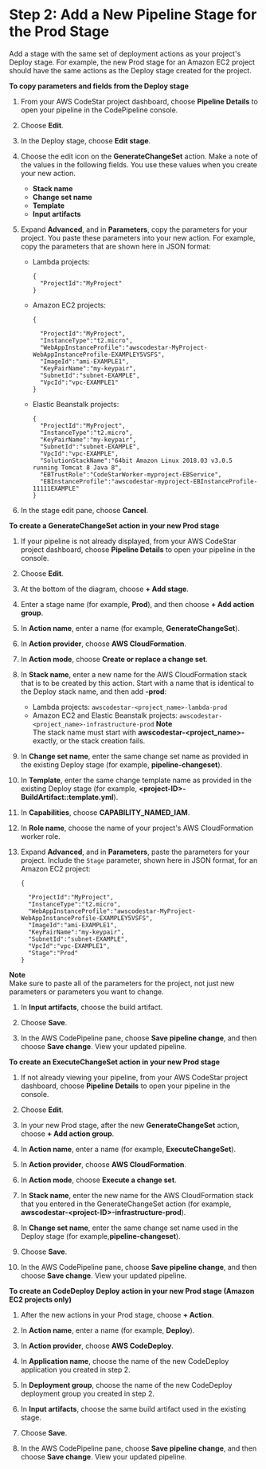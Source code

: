 # Step 2: Add a New Pipeline Stage for the Prod Stage<a name="customize-ec2-multi-endpoints-newstage"></a>

Add a stage with the same set of deployment actions as your project's Deploy stage\. For example, the new Prod stage for an Amazon EC2 project should have the same actions as the Deploy stage created for the project\.

**To copy parameters and fields from the Deploy stage**

1. From your AWS CodeStar project dashboard, choose **Pipeline Details** to open your pipeline in the CodePipeline console\.

1. Choose **Edit**\.

1. In the Deploy stage, choose **Edit stage**\.

1. Choose the edit icon on the **GenerateChangeSet** action\. Make a note of the values in the following fields\. You use these values when you create your new action\.
   + **Stack name**
   + **Change set name**
   + **Template**
   + **Input artifacts**

1. Expand **Advanced**, and in **Parameters**, copy the parameters for your project\. You paste these parameters into your new action\. For example, copy the parameters that are shown here in JSON format:
   + Lambda projects:

     ```
     {
       "ProjectId":"MyProject"
     }
     ```
   + Amazon EC2 projects:

     ```
     {
     
       "ProjectId":"MyProject",
       "InstanceType":"t2.micro",
       "WebAppInstanceProfile":"awscodestar-MyProject-WebAppInstanceProfile-EXAMPLEY5VSFS",
       "ImageId":"ami-EXAMPLE1",
       "KeyPairName":"my-keypair",
       "SubnetId":"subnet-EXAMPLE",
       "VpcId":"vpc-EXAMPLE1"
     }
     ```
   + Elastic Beanstalk projects:

     ```
     {
       "ProjectId":"MyProject",
       "InstanceType":"t2.micro",
       "KeyPairName":"my-keypair",
       "SubnetId":"subnet-EXAMPLE",
       "VpcId":"vpc-EXAMPLE",
       "SolutionStackName":"64bit Amazon Linux 2018.03 v3.0.5 running Tomcat 8 Java 8",
       "EBTrustRole":"CodeStarWorker-myproject-EBService",
       "EBInstanceProfile":"awscodestar-myproject-EBInstanceProfile-11111EXAMPLE"
     }
     ```

1. In the stage edit pane, choose **Cancel**\.

**To create a GenerateChangeSet action in your new Prod stage**

1. If your pipeline is not already displayed, from your AWS CodeStar project dashboard, choose **Pipeline Details** to open your pipeline in the console\.

1. Choose **Edit**\.

1. At the bottom of the diagram, choose **\+ Add stage**\.

1. Enter a stage name \(for example, **Prod**\), and then choose **\+ Add action group**\.

1. In **Action name**, enter a name \(for example, **GenerateChangeSet**\)\.

1. In **Action provider**, choose **AWS CloudFormation**\.

1. In **Action mode**, choose **Create or replace a change set**\.

1. In **Stack name**, enter a new name for the AWS CloudFormation stack that is to be created by this action\. Start with a name that is identical to the Deploy stack name, and then add **\-prod**:
   + Lambda projects: `awscodestar-<project_name>-lambda-prod`
   + Amazon EC2 and Elastic Beanstalk projects: `awscodestar-<project_name>-infrastructure-prod`
**Note**  
The stack name must start with **awscodestar\-<project\_name>\-** exactly, or the stack creation fails\.

1. In **Change set name**, enter the same change set name as provided in the existing Deploy stage \(for example, **pipeline\-changeset**\)\.

1. In **Template**, enter the same change template name as provided in the existing Deploy stage \(for example, **<project\-ID>\-BuildArtifact::template\.yml**\)\.

1. In **Capabilities**, choose **CAPABILITY\_NAMED\_IAM**\.

1. In **Role name**, choose the name of your project's AWS CloudFormation worker role\.

1. Expand **Advanced**, and in **Parameters**, paste the parameters for your project\. Include the `Stage` parameter, shown here in JSON format, for an Amazon EC2 project:

   ```
   {
   
     "ProjectId":"MyProject",
     "InstanceType":"t2.micro",
     "WebAppInstanceProfile":"awscodestar-MyProject-WebAppInstanceProfile-EXAMPLEY5VSFS",
     "ImageId":"ami-EXAMPLE1",
     "KeyPairName":"my-keypair",
     "SubnetId":"subnet-EXAMPLE",
     "VpcId":"vpc-EXAMPLE1",
     "Stage":"Prod"
   }
   ```
**Note**  
Make sure to paste all of the parameters for the project, not just new parameters or parameters you want to change\.

1. In **Input artifacts**, choose the build artifact\.

1. Choose **Save**\.

1. In the AWS CodePipeline pane, choose **Save pipeline change**, and then choose **Save change**\. View your updated pipeline\.

**To create an ExecuteChangeSet action in your new Prod stage**

1. If not already viewing your pipeline, from your AWS CodeStar project dashboard, choose **Pipeline Details** to open your pipeline in the console\.

1. Choose **Edit**\.

1. In your new Prod stage, after the new **GenerateChangeSet** action, choose **\+ Add action group**\.

1. In **Action name**, enter a name \(for example, **ExecuteChangeSet**\)\.

1. In **Action provider**, choose **AWS CloudFormation**\.

1. In **Action mode**, choose **Execute a change set**\.

1. In **Stack name**, enter the new name for the AWS CloudFormation stack that you entered in the GenerateChangeSet action \(for example, **awscodestar\-<project\-ID>\-infrastructure\-prod**\)\.

1. In **Change set name**, enter the same change set name used in the Deploy stage \(for example,**pipeline\-changeset**\)\.

1. Choose **Save**\.

1. In the AWS CodePipeline pane, choose **Save pipeline change**, and then choose **Save change**\. View your updated pipeline\.

**To create an CodeDeploy Deploy action in your new Prod stage \(Amazon EC2 projects only\)**

1. After the new actions in your Prod stage, choose **\+ Action**\.

1. In **Action name**, enter a name \(for example, **Deploy**\)\.

1. In **Action provider**, choose **AWS CodeDeploy**\.

1. In **Application name**, choose the name of the new CodeDeploy application you created in step 2\.

1. In **Deployment group**, choose the name of the new CodeDeploy deployment group you created in step 2\.

1. In **Input artifacts**, choose the same build artifact used in the existing stage\.

1. Choose **Save**\.

1. In the AWS CodePipeline pane, choose **Save pipeline change**, and then choose **Save change**\. View your updated pipeline\.